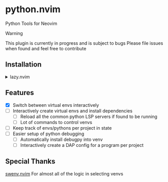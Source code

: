 # python.nvim
Python Tools for Neovim

> [!WARNING] 
> This plugin is currently in progress and is subject to bugs
> Please file issues when found and feel free to contribute

## Installation

<details>
<summary>lazy.nvim</summary>

```lua
return {
    "joshzcold/python.nvim"
    opts = {}
}
```
</details>

## Features

- [X] Switch between virtual envs interactively
- [ ] Interactively create virtual envs and install dependencies
    - [ ] Reload all the common python LSP servers if found to be running
    - [ ] Lot of commands to control venvs
- [ ] Keep track of envs/pythons per project in state
- [ ] Easier setup of python debugging
    - [ ] Automatically install debugpy into venv
    - [ ] Interactively create a DAP config for a program per project

## Special Thanks

[swenv,nvim](https://github.com/AckslD/swenv.nvim) For almost all of the logic in selecting venvs
